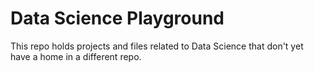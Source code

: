 # Data Science Playground

This repo holds projects and files related to Data Science that don't yet have
a home in a different repo.
